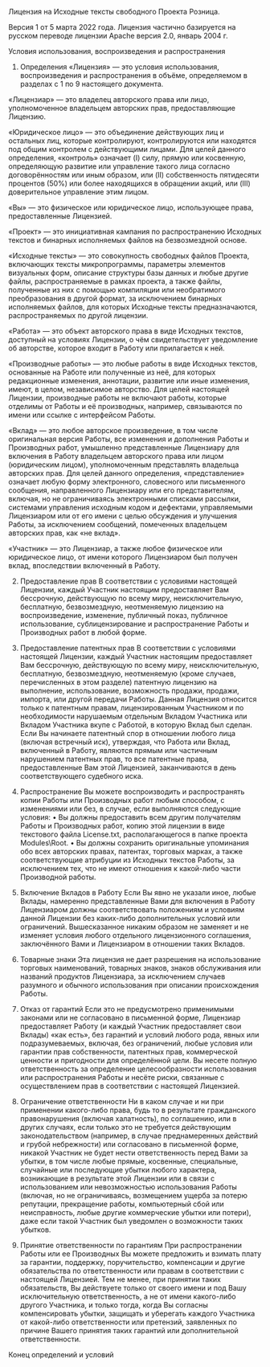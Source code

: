 ﻿Лицензия на Исходные тексты свободного Проекта Розница.

Версия 1 от 5 марта 2022 года.
Лицензия частично базируется на русском переводе лицензии Apache версия 2.0, январь 2004 г.

Условия использования, воспроизведения и распространения

1. Определения
«Лицензия» — это условия использования, воспроизведения и распространения в объёме, определяемом в разделах с 1 по 9 настоящего 
документа.

«Лицензиар» — это владелец авторского права или лицо, уполномоченное владельцем авторских прав, предоставляющие Лицензию.

«Юридическое лицо» — это объединение действующих лиц и остальных лиц, которые контролируют, контролируются или находятся под 
общим контролем с действующими лицами. Для целей данного определения, «контроль» означает (I) силу, прямую или косвенную, 
определяющую развитие или управление такого лица согласно договорённостям или иным образом, или (II) собственность пятидесяти 
процентов (50%) или более находящихся в обращении акций, или (III) доверительное управление этим лицом.

«Вы» — это физическое или юридическое лицо, использующее права, предоставленные Лицензией.

«Проект» — это инициативная кампания по распространению Исходных текстов и бинарных исполняемых файлов на безвозмездной основе. 

«Исходные тексты» — это совокупность свободных файлов Проекта, включающих тексты микропрограммы, параметры элементов визуальных 
форм, описание структуры базы данных и любые другие файлы, распространяемые в рамках проекта, а также файлы, полученные из них 
с помощью компиляции или необратимого преобразования в другой формат, за исключением бинарных исполняемых файлов, для которых 
Исходные тексты предназначаются, распространяемых по другой лицензии.

«Работа» — это объект авторского права в виде Исходных текстов, доступный на условиях Лицензии, о чём свидетельствует 
уведомление об авторстве, которое входит в Работу или прилагается к ней.

«Производные работы» — это любые работы в виде Исходных текстов, основанные на Работе или полученные из неё, для которых 
редакционные изменения, аннотации, развитие или иные изменения, имеют, в целом, независимое авторство. Для целей настоящей 
Лицензии, производные работы не включают работы, которые отделимы от Работы и её производных, например, связываются по имени 
или ссылке с интерфейсом Работы.

«Вклад» — это любое авторское произведение, в том числе оригинальная версия Работы, все изменения и дополнения Работы и 
Производных работ, умышленно представленные Лицензиару для включения в Работу владельцем авторского права или лицом 
(юридическим лицом), уполномоченным представлять владельца авторских прав. Для целей данного определения, «представление» 
означает любую форму электронного, словесного или письменного сообщения, направленного Лицензиару или его представителям, 
включая, но не ограничиваясь электронными списками рассылки, системами управления исходным кодом и дефектами, управляемыми 
Лицензиаром или от его имени с целью обсуждения и улучшения Работы, за исключением сообщений, помеченных владельцем авторских 
прав, как «не вклад».

«Участник» — это Лицензиар, а также любое физическое или юридическое лицо, от имени которого Лицензиаром был получен вклад, 
впоследствии включенный в Работу.

2. Предоставление прав
В соответствии с условиями настоящей Лицензии, каждый Участник настоящим предоставляет Вам бессрочную, действующую по всему 
миру, неисключительную, бесплатную, безвозмездную, неотменяемую лицензию на воспроизведение, изменение, публичный показ, 
публичное использование, сублицензирование и распространение Работы и Производных работ в любой форме.

3. Предоставление патентных прав
В соответствии с условиями настоящей Лицензии, каждый Участник настоящим предоставляет Вам бессрочную, действующую по всему 
миру, неисключительную, бесплатную, безвозмездную, неотменяемую (кроме случаев, перечисленных в этом разделе) патентную 
лицензию на выполнение, использование, возможность продажи, продажи, импорта, или другой передачи Работы. Данная Лицензия 
относится только к патентным правам, лицензированным Участником и по необходимости нарушаемым отдельным Вкладом Участника или 
Вкладом Участника вкупе с Работой, в которую Вклад был сделан. Если Вы начинаете патентный спор в отношении любого лица 
(включая встречный иск), утверждая, что Работа или Вклад, включенный в Работу, являются прямым или частичным нарушением 
патентных прав, то все патентные права, предоставленные Вам этой Лицензией, заканчиваются в день соответствующего судебного 
иска.

4. Распространение
Вы можете воспроизводить и распространять копии Работы или Производных работ любым способом, с изменениями или без, в 
случае, если выполняются следующие условия:
• Вы должны предоставить всем другим получателям Работы и Производных работ, копию этой лицензии в виде текстового файла 
License.txt, располагающегося в папке проекта Modules\Root.
• Вы должны сохранить оригинальные упоминания обо всех авторских правах, патентах, торговых марках, а также соответствующие 
атрибуции из Исходных текстов Работы, за исключением тех, что не имеют отношения к какой-либо части Производной работы.

5. Включение Вкладов в Работу
Если Вы явно не указали иное, любые Вклады, намеренно представленные Вами для включения в Работу Лицензиаром должны 
соответствовать положениям и условиям данной Лицензии без каких-либо дополнительных условий или ограничений. Вышесказанное 
никаким образом не заменяет и не изменяет условия любого отдельного лицензионного соглашения, заключённого Вами и Лицензиаром в 
отношении таких Вкладов.

6. Товарные знаки
Эта лицензия не дает разрешения на использование торговых наименований, товарных знаков, знаков обслуживания или названий 
продуктов Лицензиара, за исключением случаев разумного и обычного использования при описании происхождения Работы.

7. Отказ от гарантий
Если это не предусмотрено применимыми законами или не согласовано в письменной форме, Лицензиар предоставляет Работу (и каждый 
Участник предоставляет свои Вклады) «как есть», без гарантий и условий любого рода, явных или подразумеваемых, включая, без 
ограничений, любые условия или гарантии прав собственности, патентных прав, коммерческой ценности и пригодности для 
определённой цели. Вы несете полную ответственность за определение целесообразности использования или распространения Работы и 
несёте риски, связанные с осуществлением прав в соответствии с настоящей Лицензией.

8. Ограничение ответственности
Ни в каком случае и ни при применении какого-либо права, будь то в результате гражданского правонарушения (включая халатность), 
по соглашению, или в других случаях, если только это не требуется действующим законодательством (например, в случае 
преднамеренных действий и грубой небрежности) или согласовано в письменной форме, никакой Участник не будет нести 
ответственность перед Вами за убытки, в том числе любые прямые, косвенные, специальные, случайные или последующие убытки любого 
характера, возникающие в результате этой Лицензии или в связи с использованием или невозможностью использования Работы 
(включая, но не ограничиваясь, возмещением ущерба за потерю репутации, прекращение работы, компьютерный сбой или неисправность, 
любые другие коммерческие убытки или потери), даже если такой Участник был уведомлен о возможности таких убытков.

9. Принятие ответственности по гарантиям
При распространении Работы или ее Производных Вы можете предложить и взимать плату за гарантии, поддержку, поручительство, 
компенсации и другие обязательства по ответственности или правам в соответствии с настоящей Лицензией. Тем не менее, при 
принятии таких обязательств, Вы действуете только от своего имени и под Вашу исключительную ответственность, а не от имени 
какого-либо другого Участника, и только тогда, когда Вы согласны компенсировать убытки, защищать и уберегать каждого Участника 
от какой-либо ответственности или претензий, заявленных по причине Вашего принятия таких гарантий или дополнительной 
ответственности.

Конец определений и условий

